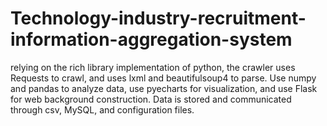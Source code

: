 # Technology-industry-recruitment-information-aggregation-system
relying on the rich library implementation of python, the crawler uses Requests to crawl, and uses lxml and beautifulsoup4 to parse. Use numpy and pandas to analyze data, use pyecharts for visualization, and use Flask for web background construction. Data is stored and communicated through csv, MySQL, and configuration files.
